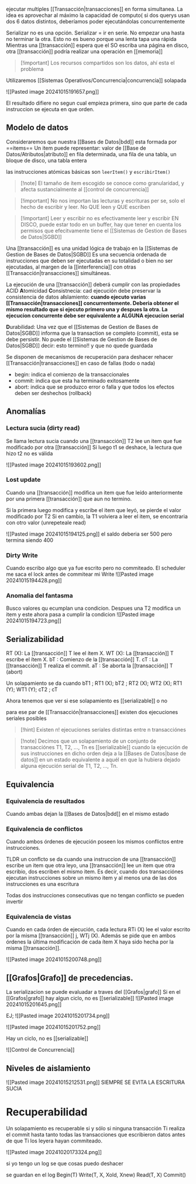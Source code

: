ejecutar multiples [[Transacción|transacciones]] en forma simultanea. 
La idea es aprovechar al máximo la capacidad de computo( si dos querys usan dos 6 datos distintos, deberíamos poder ejecutándolas concurrentemente

Serializar no es una opción. Serializar = ir en serie. No empezar una hasta no terminar la otra. Esto no es bueno porque una lenta tapa una rápida
Mientras una [[transacción]] espera que el SO escriba una página en disco, otra [[transacción]] podría realizar una operación en [[memoria]]

>[!important] Los recursos compartidos son los datos, ahí esta el problema


Utilizaremos [[Sistemas Operativos/Concurrencia|concurrencia]] solapada


![[Pasted image 20241015191657.png]]

El resultado difiere no segun cual empieza primera, sino que parte de cada instruccion se ejecuta en que orden.


## Modelo de datos
Consideraremos que nuestra [[Bases de Datos|bdd]] esta formada por ==items== 
Un item puede representar: valor de [[Base de Datos/Atributos|atributo]] en fila determinada, una fila de una tabla, un bloque de disco, una tabla entera

las instrucciones atómicas básicas son `leerItem()` y `escribirItem()`

>[!note] El tamaño de ítem escogido se conoce como granularidad, y afecta sustancialmente al [[control de concurrencia]]

>[!important]  No nos importan las lecturas y escrituras per se, solo el hecho de escribir y leer. No QUE leen y QUE escriben

>[!important] Leer y escribir no es efectivamente leer y escribir EN DISCO, puede estar todo en un buffer, hay que tener en cuenta los permisos que efecitvamente tiene el [[Sistemas de Gestion de Bases de Datos|SGBD]]



Una [[transacción]] es una unidad lógica de trabajo en la [[Sistemas de Gestion de Bases de Datos|SGBD]]
Es una secuencia ordenada de instrucciones que deben ser ejecutadas en su totalidad o bien no ser ejecutadas, al margen de la [[interferencia]] con otras [[Transacción|transacciones]] simultáneas.


La ejecución de una [[transacción]] deberá cumplir con las propiedades ACID
**A**tomicidad
**C**onsistnecia: cad ejecución debe preservar la consistencia de datos
a**I**slamiento: **cuando ejecuto varias [[Transacción|transacciones]] concurrentemente. Deberia obtener el mismo resultado que si ejecuto primero una y despues la otra. La ejecucion concurrente debe ser equivalente a ALGUNA ejecucion serial**

**D**urabilidad: Una vez que el [[Sistemas de Gestion de Bases de Datos|SGBD]] informa que la transaction se completo (commit), esta se debe persistir. No puede el [[Sistemas de Gestion de Bases de Datos|SGBD]] decir: esto termino!! y que no quede guardada

Se disponen de mecanismos de recuperación para deshacer rehacer [[Transacción|transacciones]] en caso de fallas (todo o nada)

- begin: indica el comienzo de la transaccionales
- commit: indica que esta ha terminado exitosamente 
- abort: indica que se produzco error o falla y que todos los efectos deben ser deshechos (rollback)

## Anomalías 
### Lectura sucia (dirty read)
Se llama lectura sucia cuando una [[transacción]] T2 lee un item que fue modificado por otra [[transacción]] 
Si luego t1 se deshace, la lectura que hizo t2 no es válida

![[Pasted image 20241015193602.png]]

### Lost update 
Cuando una [[transacción]] modifica un item que fue leído anteriormente por una primera [[transacción]] que aun no termino. 

Si la primera luego modifica y escribe el item que leyó, se pierde el valor modificado por T2
Si en cambio, la T1 volviera a leer el item, se encontraria con otro valor (unrepeteale read)

![[Pasted image 20241015194125.png]]
el saldo deberia ser 500 pero termina siendo 400

### Dirty Write 
Cuando escribo algo que ya fue escrito pero no commiteado. El scheduler me saca el lock antes de commitear mi Write
![[Pasted image 20241015194428.png]]
### Anomalia del fantasma 
Busco valores qu ecumplan una condicion. Despues una T2 modifica un item y este ahora pasa a cumplir la condicion 
![[Pasted image 20241015194723.png]]


## Serializabilidad
RT (X): La [[transacción]] T lee el ítem X. 
WT (X): La [[transacción]] T escribe el ítem X. 
bT : Comienzo de la [[transacción]] T. 
cT : La [[transacción]] T realiza el commit. 
aT : Se aborta la [[transacción]] T (abort)

Un solapamiento se da cuando
bT1 ; RT1 (X); bT2 ; RT2 (X); WT2 (X); RT1 (Y); WT1 (Y); cT2 ; cT

Ahora tenemos que ver si ese solapamiento es [[serializable]] o no

para ese par de [[Transacción|transacciones]] existen dos ejecuciones seriales posibles

>[!hint] Existen n! ejecuciones seriales distintas entre n transacciónes 


>[!note] Decimos que un solapamiento de un conjunto de transacciónes T1, T2, ..., Tn es [[serializable]] cuando la ejecución de sus instrucciones en dicho orden deja a la [[Bases de Datos|base de datos]] en un estado equivalente a aquél en que la hubiera dejado alguna ejecución serial de T1, T2, ..., Tn.


## Equivalencia 
### Equivalencia de resultados 
Cuando ambas dejan la [[Bases de Datos|bdd]] en el mismo estado 

### Equivalencia de conflictos 
Cuando ambos órdenes de ejecución poseen los mismos conflictos entre instrucciones.


TLDR un conflcto se da cuando una instruccion de una [[transacción]] escribe un item que otra leyo, una [[transacción]] lee un item que otra escribio, dos escriben el mismo item. Es decir, cuando dos transacciónes ejecutan instrucciones sobre un mismo item y al menos una de las dos instrucciones es una escritura 

Todas dos instrucciones consecutivas que no tengan conflicto se pueden invertir 

### Equivalencia de vistas 
Cuando en cada órden de ejecución, cada lectura RTi (X) lee el valor escrito por la misma [[transacción]] j, WTj (X). Además se pide que en ambos órdenes la última modificación de cada ítem X haya sido hecha por la misma [[transacción]].




![[Pasted image 20241015200748.png]]




## [[Grafos|Grafo]] de precedencias. 
La serializacion se puede evaluadar a traves del [[Grafos|grafo]]
Si en el [[Grafos|grafo]] hay algun ciclo, no es [[serializable]]
![[Pasted image 20241015201645.png]]


EJ; 
![[Pasted image 20241015201734.png]]

![[Pasted image 20241015201752.png]]

Hay un ciclo, no es [[serializable]]


![[Control de Concurrencia]]

## Niveles de aislamiento

![[Pasted image 20241015212531.png]]
SIEMPRE SE EVITA LA ESCRITURA SUCIA


# Recuperabilidad 
Un solapamiento es recuperable si y sólo si ninguna transacción Ti realiza el commit hasta tanto todas las transacciones que escribieron datos antes de que Ti los leyera hayan commiteado.

![[Pasted image 20241020173324.png]]

si yo tengo un log se que cosas puedo deshacer

se guardan en el log
Begin(T)
Write(T, X, Xold, Xnew)
Read(T, X)
Commit()
